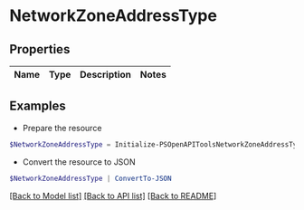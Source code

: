 # NetworkZoneAddressType
## Properties

Name | Type | Description | Notes
------------ | ------------- | ------------- | -------------

## Examples

- Prepare the resource
```powershell
$NetworkZoneAddressType = Initialize-PSOpenAPIToolsNetworkZoneAddressType 
```

- Convert the resource to JSON
```powershell
$NetworkZoneAddressType | ConvertTo-JSON
```

[[Back to Model list]](../README.md#documentation-for-models) [[Back to API list]](../README.md#documentation-for-api-endpoints) [[Back to README]](../README.md)

